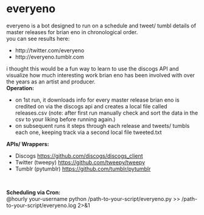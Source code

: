 everyeno
========
everyeno is a bot designed to run on a schedule and tweet/ tumbl details of master releases for brian eno in chronological order. </br>
you can see results here:</br>
<ul>
   <li>http://twitter.com/everyeno</li>
   <li> http://everyeno.tumblr.com</li>
</ul>
i thought this would be a fun way to learn to use the discogs API and visualize how much interesting work brian eno has been involved with over the years as an artist and producer. </br>
<b>Operation:</b> </br>
<ul>
    <li>on 1st run, it downloads info for every master release brian eno is credited on via the discogs api and creates a local file called releases.csv (note: after first run manually check and sort the data in the csv to your liking before running again.)</li>
    <li>on subsequent runs it steps through each release and tweets/ tumbls each one, keeping track via a second local file  tweeted.txt</li>
</ul>

<b>APIs/ Wrappers:</b> </br>
  - Discogs https://github.com/discogs/discogs_client
  - Twitter (tweepy) https://github.com/tweepy/tweepy
  - Tumblr (pytumblr) https://github.com/tumblr/pytumblr
</br>

<b>Scheduling via Cron:</b> </br>
        @hourly your-username python /path-to-your-script/everyeno.py >> /path-to-your-script/everyeno.log 2>&1


